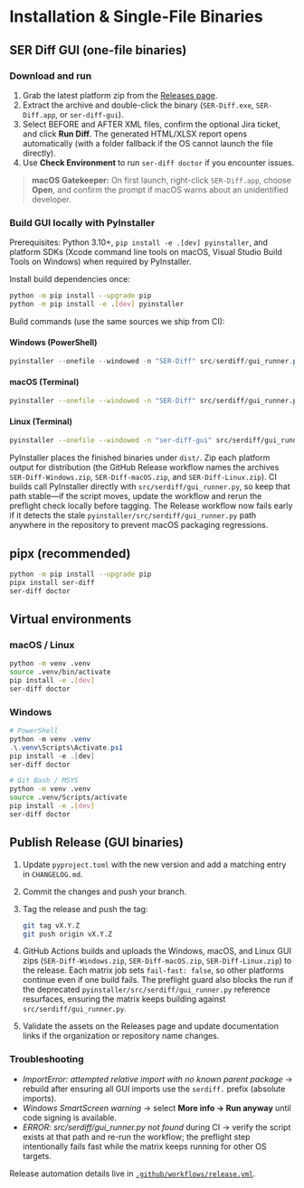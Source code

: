 # Installation & Single-File Binaries

## SER Diff GUI (one-file binaries)

### Download and run

1. Grab the latest platform zip from the [Releases page](https://github.com/ser-projects/ser-snapshot-diff-automation/releases).
2. Extract the archive and double-click the binary (`SER-Diff.exe`, `SER-Diff.app`, or `ser-diff-gui`).
3. Select BEFORE and AFTER XML files, confirm the optional Jira ticket, and click **Run Diff**. The generated HTML/XLSX report opens automatically (with a folder fallback if the OS cannot launch the file directly).
4. Use **Check Environment** to run `ser-diff doctor` if you encounter issues.

> **macOS Gatekeeper:** On first launch, right-click `SER-Diff.app`, choose **Open**, and confirm the prompt if macOS warns about an unidentified developer.

### Build GUI locally with PyInstaller

Prerequisites: Python 3.10+, `pip install -e .[dev] pyinstaller`, and platform SDKs (Xcode command line tools on macOS, Visual Studio Build Tools on Windows) when required by PyInstaller.

Install build dependencies once:

```bash
python -m pip install --upgrade pip
python -m pip install -e .[dev] pyinstaller
```

Build commands (use the same sources we ship from CI):

#### Windows (PowerShell)

```powershell
pyinstaller --onefile --windowed -n "SER-Diff" src/serdiff/gui_runner.py
```

#### macOS (Terminal)

```bash
pyinstaller --onefile --windowed -n "SER-Diff" src/serdiff/gui_runner.py
```

#### Linux (Terminal)

```bash
pyinstaller --onefile --windowed -n "ser-diff-gui" src/serdiff/gui_runner.py
```

PyInstaller places the finished binaries under `dist/`. Zip each platform output for distribution (the GitHub Release workflow names the archives `SER-Diff-Windows.zip`, `SER-Diff-macOS.zip`, and `SER-Diff-Linux.zip`). CI builds call PyInstaller directly with `src/serdiff/gui_runner.py`, so keep that path stable—if the script moves, update the workflow and rerun the preflight check locally before tagging. The Release workflow now fails early if it detects the stale `pyinstaller/src/serdiff/gui_runner.py` path anywhere in the repository to prevent macOS packaging regressions.

## pipx (recommended)

```bash
python -m pip install --upgrade pip
pipx install ser-diff
ser-diff doctor
```

## Virtual environments

### macOS / Linux

```bash
python -m venv .venv
source .venv/bin/activate
pip install -e .[dev]
ser-diff doctor
```

### Windows

```powershell
# PowerShell
python -m venv .venv
.\.venv\Scripts\Activate.ps1
pip install -e .[dev]
ser-diff doctor
```

```bash
# Git Bash / MSYS
python -m venv .venv
source .venv/Scripts/activate
pip install -e .[dev]
ser-diff doctor
```

## Publish Release (GUI binaries)

1. Update `pyproject.toml` with the new version and add a matching entry in `CHANGELOG.md`.
2. Commit the changes and push your branch.
3. Tag the release and push the tag:

   ```bash
   git tag vX.Y.Z
   git push origin vX.Y.Z
   ```

4. GitHub Actions builds and uploads the Windows, macOS, and Linux GUI zips (`SER-Diff-Windows.zip`, `SER-Diff-macOS.zip`, `SER-Diff-Linux.zip`) to the release. Each matrix job sets `fail-fast: false`, so other platforms continue even if one build fails. The preflight guard also blocks the run if the deprecated `pyinstaller/src/serdiff/gui_runner.py` reference resurfaces, ensuring the matrix keeps building against `src/serdiff/gui_runner.py`.
5. Validate the assets on the Releases page and update documentation links if the organization or repository name changes.

### Troubleshooting

- *ImportError: attempted relative import with no known parent package* → rebuild after ensuring all GUI imports use the `serdiff.` prefix (absolute imports).
- *Windows SmartScreen warning* → select **More info → Run anyway** until code signing is available.
- *ERROR: src/serdiff/gui_runner.py not found* during CI → verify the script exists at that path and re-run the workflow; the preflight step intentionally fails fast while the matrix keeps running for other OS targets.

Release automation details live in [`.github/workflows/release.yml`](../.github/workflows/release.yml).

